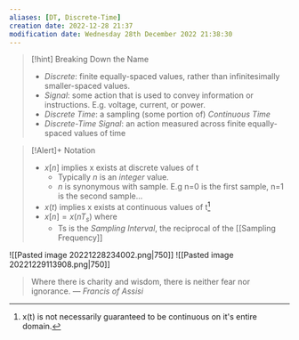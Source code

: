 ```yaml
---
aliases: [DT, Discrete-Time]
creation date: 2022-12-28 21:37
modification date: Wednesday 28th December 2022 21:38:30
---
```

>[!hint] Breaking Down the Name
> - *Discrete*: finite equally-spaced values, rather than infinitesimally smaller-spaced values.  
> - *Signal*: some action that is used to convey information or instructions. E.g. voltage, current, or power.
> - *Discrete Time*: a sampling (some portion of) *Continuous Time* 
> - *Discrete-Time Signal*: an action measured across finite equally-spaced values of time

>[!Alert]+ Notation
> - $x[n]$ implies x exists at discrete values of t
> 	- Typically *n* is an *integer* value.
> 	- *n* is synonymous with sample. E.g n=0 is the first sample, n=1 is the second sample...
> - $x(t)$ implies x exists at continuous values of t[^1]
> - $x[n]=x(nT_s)$ where
> 	- Ts is the *Sampling Interval*, the reciprocal of the [[Sampling Frequency]]

![[Pasted image 20221228234002.png|750]]
![[Pasted image 20221229113908.png|750]]


> Where there is charity and wisdom, there is neither fear nor ignorance.
> — <cite>Francis of Assisi</cite>

[^1]: x(t) is not necessarily guaranteed to be continuous on it's entire domain. 